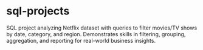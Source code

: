 # sql-projects
SQL project analyzing Netflix dataset with queries to filter movies/TV shows by date, category, and region. Demonstrates skills in filtering, grouping, aggregation, and reporting for real-world business insights.
